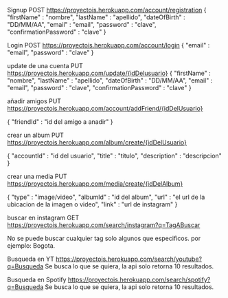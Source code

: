 Signup POST
https://proyectois.herokuapp.com/account/registration
{
    "firstName" : "nombre",
    "lastName" : "apellido",
    "dateOfBirth" : "DD/MM/AA",
	"email" : "email",
	"password" : "clave",
	"confirmationPassword" : "clave"
}

Login POST
https://proyectois.herokuapp.com/account/login
{
	"email" : "email",
	"password" : "clave"
}

update de una cuenta PUT
https://proyectois.herokuapp.com/update/{idDelusuario}
{
    "firstName" : "nombre",
    "lastName" : "apellido",
    "dateOfBirth" : "DD/MM/AA",
	"email" : "email",
	"password" : "clave",
	"confirmationPassword" : "clave"
}


añadir amigos PUT
https://proyectois.herokuapp.com/account/addFriend/{idDelUsuario}

{
	"friendId" : "id del amigo a anadir" 
}

crear un album  PUT
https://proyectois.herokuapp.com/album/create/{idDelUsuario}

{
	"accountId" : "id del usuario",
	"title" : "titulo",
	"description" : "descripcion"
}

crear una media PUT
https://proyectois.herokuapp.com/media/create/{idDelAlbum}

{
	"type" : "image/video",
	"albumId" : "id del album",
	"url" : "el url de la ubicacion de la imagen o video",
	"link" : "url de instagram"
}

buscar en instagram GET
https://proyectois.herokuapp.com/search/instagram?q=TagABuscar

No se puede buscar cualquier tag solo algunos que especificos. por ejemplo:
Bogota.

Busqueda en YT
https://proyectois.herokuapp.com/search/youtube?q=Busqueda
Se busca lo que se quiera, la api solo retorna 10 resultados.

Busqueda en Spotify
https://proyectois.herokuapp.com/search/spotify?q=Busqueda
Se busca lo que se quiera, la api solo retorna 10 resultados.